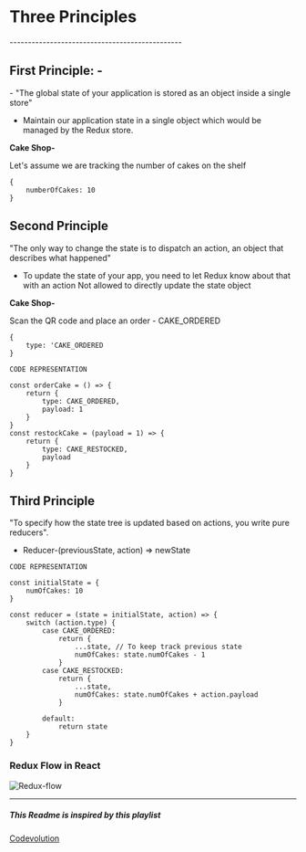 <h1> Three Principles</h1>
-----------------------------------------------
<h2>First Principle: - </h2>
- "The global state of your application is stored as an object inside a single store"

- Maintain our application state in a single object which would be managed by the Redux store.


**Cake Shop-**

Let's assume we are tracking the number of cakes on the shelf
```
{
    numberOfCakes: 10
}
```
<h2>Second Principle </h2>
"The only way to change the state is to dispatch an action, an object that describes what
happened"

- To update the state of your app, you need to let Redux know about that with an action
Not allowed to directly update the state object

**Cake Shop-**

Scan the QR code and place an order - CAKE_ORDERED
```
{
    type: 'CAKE_ORDERED
}
```

`CODE REPRESENTATION`
```
const orderCake = () => {
    return {
        type: CAKE_ORDERED,
        payload: 1
    }
}
const restockCake = (payload = 1) => {
    return {
        type: CAKE_RESTOCKED,
        payload
    }
}
```

<h2>Third Principle </h2>
"To specify how the state tree is updated based on actions, you write pure reducers".

- Reducer-(previousState, action) => newState

`CODE REPRESENTATION`
```
const initialState = {
    numOfCakes: 10
}

const reducer = (state = initialState, action) => {
    switch (action.type) {
        case CAKE_ORDERED:
            return {
                ...state, // To keep track previous state
                numOfCakes: state.numOfCakes - 1
            }
        case CAKE_RESTOCKED:
            return {
                ...state,
                numOfCakes: state.numOfCakes + action.payload
            }

        default:
            return state
    }
}
```

<h3>Redux Flow in React</h3>

<img src="https://www.oreilly.com/library/view/javascript-by-example/9781788293969/assets/a86830bb-53a6-463d-ad47-f58a926041a3.png" alt="Redux-flow"/>



<hr />
<h5>This Readme is inspired by this playlist</h5>
<a href="https://www.youtube.com/playlist?list=PLC3y8-rFHvwiaOAuTtVXittwybYIorRB3">Codevolution</a>